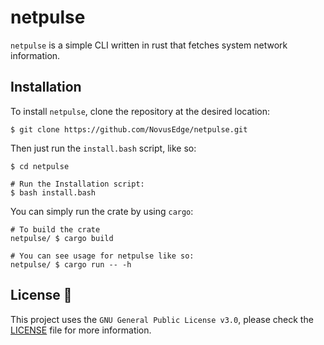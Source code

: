 # netpulse

`netpulse` is a simple CLI written in rust that fetches system network information.

## Installation

To install `netpulse`, clone the repository at the desired location:

```console
$ git clone https://github.com/NovusEdge/netpulse.git
```

Then just run the `install.bash` script, like so:

```console
$ cd netpulse

# Run the Installation script:
$ bash install.bash
```

You can simply run the crate by using `cargo`:

```console
# To build the crate
netpulse/ $ cargo build

# You can see usage for netpulse like so:
netpulse/ $ cargo run -- -h
```

## License :scroll:

This project uses the `GNU General Public License v3.0`, please check the [LICENSE](LICENSE) file for more information.
